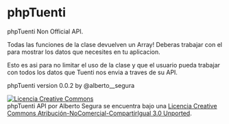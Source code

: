phpTuenti
=========

phpTuenti Non Official API.

Todas las funciones de la clase devuelven un Array!
Deberas trabajar con el para mostrar los datos que necesites en tu aplicacion.

Esto es asi para no limitar el uso de la clase y que el usuario pueda trabajar con todos los datos que
Tuenti nos envia a traves de su API.

phpTuenti version 0.0.2
by @alberto__segura

<a rel="license" href="http://creativecommons.org/licenses/by-nc-sa/3.0/deed.es_CO"><img alt="Licencia Creative Commons" style="border-width:0" src="http://i.creativecommons.org/l/by-nc-sa/3.0/88x31.png" /></a><br /><span xmlns:dct="http://purl.org/dc/terms/" property="dct:title">phpTuenti API</span> por <span xmlns:cc="http://creativecommons.org/ns#" property="cc:attributionName">Alberto Segura</span> se encuentra bajo una <a rel="license" href="http://creativecommons.org/licenses/by-nc-sa/3.0/deed.es_CO">Licencia Creative Commons Atribución-NoComercial-CompartirIgual 3.0 Unported</a>.
